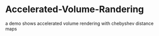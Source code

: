 # Accelerated-Volume-Randering
a demo shows accelerated volume rendering with chebyshev distance maps

